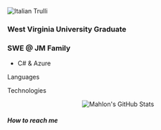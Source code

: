 
<img src="https://i.pinimg.com/originals/90/30/9e/90309efe56e7ce8504259be5e38be4d7.jpg" alt="Italian Trulli">


<h3>West Virginia University Graduate</h3>
<h3>SWE @ JM Family</h3> 
<ul> <li>C# & Azure</li> </ul>

<p>Languages</p>

<p>Technologies</p>

<div align="center">
    <img src="https://github-profile-summary-cards.vercel.app/api/cards/profile-details?username=[mahlonreese]&theme=github_dark" alt="Mahlon's GitHub Stats"/>
</div>

<h5>How to reach me</h5>


